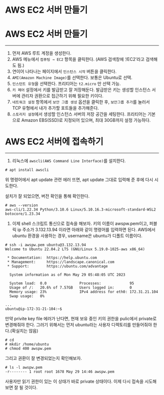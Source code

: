 # AWS EC2 서버 만들기

# AWS EC2 서버 만들기

---

1. 먼저 AWS 루트 계정을 생성한다. 
2. AWS 메뉴에서 `컴퓨팅 → EC2` 항목을 클릭한다. (AWS 검색창에 ‘/EC2’라고 검색해도 됨.)
3. 연이어 나타나는 페이지에서 `인스턴스 시작` 버튼을 클릭한다.
4. `AMI(Amazon Machine Image)`를 선택한다. 보통은 Ubuntu로 선택.
5. `인스턴트 유형`을 선택한다. 프리티어는 `t2.micro` 만 선택 가능.
6. `키 페어` 설정에서 키를 발급받고 잘 저장해둔다. 발급받은 키는 생성할 인스턴스 서버에 관리자 권환으로 접근하기 위해 필요한 키이다.
7. `네트워크 설정` 항목에서 `보안 그룹 생성` 옵션을 클릭한 후, `보안그룹 추가`를 눌러서 TCP 유형에서 내가 추가할 포트들을 추가해준다.
8. `스토리지 설정`에서 생성할 인스턴스 서버의 저장 공간을 세팅한다. 프리티어는 기본으로 Amazon EBS(SSD)로 지정되어 있으며, 최대 30GB까지 설정 가능하다.

# AWS EC2 서버에 접속하기

---

1. 리눅스에 `awscli(AWS Command Line Interface)`를 설치한다.

```
# apt install awscli
```

위 명령어에서 apt update 관련 에러 뜨면, apt update 그대로 입력해 준 후에 다시 시도한다.

설치가 잘 되었으면, 버전 확인을 통해 확인한다.

```
# aws --version
aws-cli/1.22.34 Python/3.10.6 Linux/5.10.16.3-microsoft-standard-WSL2 botocore/1.23.34
```

1. 이제 shell 스크립트 통신으로 접속을 해보자. 키의 이름이 awspw.pem이고, 퍼블릭 ip 주소가 3.132.13.94 이라면 아래와 같이 명령어를 입력하면 된다. AWS에서 ubuntu 환경을 사용하는 경우, username은 ubuntu가 디폴트 이름이다. 

```
# ssh -i awspw.pem ubuntu@3.132.13.94
Welcome to Ubuntu 22.04.2 LTS (GNU/Linux 5.19.0-1025-aws x86_64)

 * Documentation:  https://help.ubuntu.com
 * Management:     https://landscape.canonical.com
 * Support:        https://ubuntu.com/advantage

  System information as of Mon May 29 05:48:05 UTC 2023

  System load:  0.0               Processes:             95
  Usage of /:   20.6% of 7.57GB   Users logged in:       0
  Memory usage: 23%               IPv4 address for eth0: 172.31.21.104
  Swap usage:   0%

...
ubuntu@ip-172-31-21-104:~$
```

만약 privite key file 에러가 난다면, 현재 보유 중인 키의 권한을 pulic에서 private로 변경해줘야 한다. 그러기 위해서는 먼저 ubuntu라는 사용자 디렉토리를 만들어줘야 한다.(확실치는 않음)

```
# cd
# mkdir /home/ubuntu
# chmod 400 awspw.pem
```

그리고 권환이 잘 변경되었는지 확인해보자.

```
# ls -l awspw.pem
-r-------- 1 root root 1678 May 29 14:46 awspw.pem
```

사용자만 읽기 권한이 있는 이 상태가 바로 private 상태이다. 이제 다시 접속을 시도해보면 잘 될 것이다.